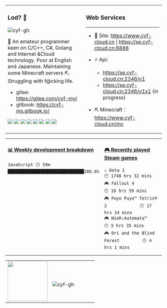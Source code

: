 <!--
 * @Date: 2020-08-25 14:34:25
 * @LastEditors: cyf
 * @LastEditTime: 2020-09-04 23:58:07
 * @FilePath: \cyf-gh\README.md
 * @Description: What is mind? No matter. What is matter? Nevermind.
-->

<table>
<tr>
<td valign="top" width="50%">
 
 ### Lod? 🤔 
<p align="left"> <img src="https://komarev.com/ghpvc/?username=cyf-gh" alt="cyf-gh" /> </p>


 🌱 An amateur programmer keen on C/C++, C#, Golang and Internet &Cloud technology. Poor at English and Japanese. Maintaining some Minecraft servers ⛏. Struggling with f@cking life.

* gitee: https://gitee.com/cyf-my/
* gitbook: https://cyf-ms.gitbook.io/

[![](https://img.shields.io/badge/OnePlus-7%20Pro-f5010c?style=flat-square&logo=oneplus&logoColor=ffffff)](https://www.oneplus.com/)
[![](https://img.shields.io/badge/Windows-10-2376bc?style=flat-square&logo=windows&logoColor=ffffff)](https://www.microsoft.com/windows/get-windows-10)
[![](https://img.shields.io/badge/-Linux-fcc624?style=flat-square&logo=linux&logoColor=white)](https://www.linuxfoundation.org/)
[![](https://img.shields.io/badge/-Vue.js-4fc08d?style=flat-square&logo=vue.js&logoColor=ffffff)](https://vuejs.org/)
<img src="https://img.shields.io/badge/-Bootstrap-563D7C.svg?logo=bootstrap&style=flat-square">
[![](https://img.shields.io/badge/-Nginx-269539?style=flat-square&logo=nginx&logoColor=ffffff)](https://nginx.org/)
[![](https://img.shields.io/badge/-Git-f05032?style=flat-square&logo=git&logoColor=white)](https://git-scm.com/)
<img src="https://img.shields.io/badge/-golang-76E1FE.svg?logo=go&style=flat-square">

</td>
<td valign="top" width="50%">

### Web Services
---
* 👯 Site: https://www.cyf-cloud.cn | https://se.cyf-cloud.cn:8888
* ⚡ Api: 
  * https://se.cyf-cloud.cn:2346/v1
  * https://se.cyf-cloud.cn:2346/v1x1 (in progress)

* ⛏ Minecraft：https://www.cyf-cloud.cn/mc

</td>
</tr>
</table>

<table>
<tr>
<td valign="top" width="50%">

 <!-- waka-box start -->
#### <a href="https://gist.github.com/31a37954e5aa6f6a38e2b249e472ed9f" target="_blank">📊 Weekly development breakdown</a>
```text
JavaScript 🕓 59m ██████████████████████████████100.0%
```
<!-- Powered by https://github.com/YouEclipse/waka-box-go . -->
<!-- waka-box end -->

</td>
<td valign="top" width="50%">

<!-- steam-box start -->
#### <a href="https://gist.github.com/ef193438e465860af6aea1a3da16f0cf" target="_blank">🎮 Recently played Steam games</a>
```text
⚔️ Dota 2                           🕘 1748 hrs 32 mins
🎮 Fallout 4                        🕘 18 hrs 59 mins
🎮 Puyo Puyo™ Tetris® 2             🕘 17 hrs 14 mins
🎮 NieR:Automata™                   🕘 5 hrs 35 mins
🎮 Ori and the Blind Forest         🕘 4 hrs 1 mins
```
<!-- Powered by https://github.com/YouEclipse/steam-box . -->
<!-- steam-box end -->
</td>
</tr>
</table>

<table>
<tr>
<td valign="top" width="50%">

<img style="margin-left: auto;margin-right: auto;width: 8em" src="https://github.com/YouEclipse/YouEclipse/blob/master/go.gif" width="100">

</td>
<td>
<br>
<p><img align="center" src="https://github-readme-stats.vercel.app/api?username=cyf-gh&show_icons=true" alt="cyf-gh" /></p>
</td>

</tr>
</table>
